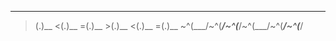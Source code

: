    _      _      _      _      _      _
 >(.)__ <(.)__ =(.)__ >(.)__ <(.)__ =(.)__
~^(___/~^(___/~^(___/~^(___/~^(___/~^(___/
